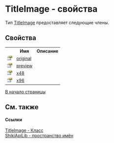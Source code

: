 # TitleImage - свойства
 

Тип <a href="T_ShikiApiLib_TitleImage.md">TitleImage</a> предоставляет следующие члены.


## Свойства
<table><tr><th></th><th>Имя</th><th>Описание</th></tr><tr><td><img src="media/pubproperty.gif" /></td><td><a href="P_ShikiApiLib_TitleImage_original.md">original</a></td><td /></tr><tr><td><img src="media/pubproperty.gif" /></td><td><a href="P_ShikiApiLib_TitleImage_preview.md">preview</a></td><td /></tr><tr><td><img src="media/pubproperty.gif" /></td><td><a href="P_ShikiApiLib_TitleImage_x48">x48</a></td><td /></tr><tr><td><img src="media/pubproperty.gif" /></td><td><a href="P_ShikiApiLib_TitleImage_x96">x96</a></td><td /></tr></table>
<a href="#titleimage---свойства">В начало страницы</a>

## См. также


#### Ссылки
<a href="T_ShikiApiLib_TitleImage.md">TitleImage - Класс</a><br /><a href="N_ShikiApiLib.md">ShikiApiLib - пространство имён</a><br />